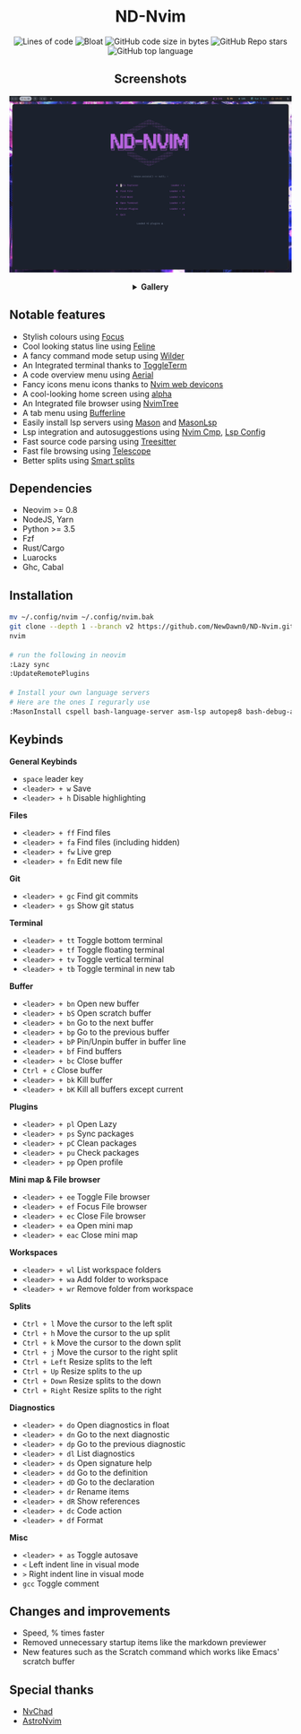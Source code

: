 <h1 align='center'>ND-Nvim</h1>
<div align='center'>

![Lines of code](https://img.shields.io/tokei/lines/github/NewDawn0/ND-Nvim?color=%2381A1C1&label=LINES&logoColor=%2381A1C1&style=for-the-badge)
![Bloat](https://img.shields.io/badge/Bloat-Minimal-c585cf?style=for-the-badge)
![GitHub code size in bytes](https://img.shields.io/github/languages/code-size/NewDawn0/ND-Nvim?color=e1b56a&style=for-the-badge)
![GitHub Repo stars](https://img.shields.io/github/stars/NewDawn0/ND-Nvim?color=74be88&style=for-the-badge)
![GitHub top language](https://img.shields.io/github/languages/top/NewDawn0/ND-Nvim?color=6d92bf&style=for-the-badge)

</div>
<div align='center'>

## Screenshots

![Home](https://raw.githubusercontent.com/NewDawn0/ND-Nvim/main/.github/screenshots/start.png)

<details><summary><b>Gallery</b></summary>
<b>Some of the themes</b>


<b>Misc</b>


</details>
</div>

## Notable features
- Stylish colours using [Focus](https://github.com/NewDawn0/focus.nvim)
- Cool looking status line using [Feline](https://github.com/feline-nvim/feline.nvim)
- A fancy command mode setup using [Wilder](https://github.com/gelguy/wilder.nvim)
- An Integrated terminal thanks to [ToggleTerm](https://github.com/akinsho/toggleterm.nvim)
- A code overview menu using [Aerial](https://github.com/stevearc/aerial.nvim)
- Fancy icons menu icons thanks to [Nvim web devicons](https://github.com/nvim-tree/nvim-web-devicons)
- A cool-looking home screen using [alpha](https://github.com/goolord/alpha-nvim)
- An Integrated file browser using [NvimTree](https://github.com/nvim-tree/nvim-tree.lua)
- A tab menu using [Bufferline](https://github.com/akinsho/bufferline.nvim)
- Easily install lsp servers using [Mason](https://github.com/williamboman/mason.nvim) and [MasonLsp](https://github.com/williamboman/mason-lspconfig.nvim)
- Lsp integration and autosuggestions using [Nvim Cmp](https://github.com/hrsh7th/nvim-cmp), [Lsp Config](https://github.com/neovim/nvim-lspconfig)
- Fast source code parsing using [Treesitter](https://github.com/nvim-treesitter/nvim-treesitter)
- Fast file browsing using [Telescope](https://github.com/nvim-telescope/telescope.nvim)
- Better splits using [Smart splits](https://github.com/mrjones2014/smart-splits.nvim)

## Dependencies
- Neovim >= 0.8
- NodeJS, Yarn
- Python >= 3.5
- Fzf
- Rust/Cargo
- Luarocks
- Ghc, Cabal

## Installation
```bash
mv ~/.config/nvim ~/.config/nvim.bak
git clone --depth 1 --branch v2 https://github.com/NewDawn0/ND-Nvim.git ~/.config/nvim
nvim

# run the following in neovim
:Lazy sync
:UpdateRemotePlugins

# Install your own language servers
# Here are the ones I regurarly use
:MasonInstall cspell bash-language-server asm-lsp autopep8 bash-debug-adapter clang-format clangd cmake-language-server cmakelang cmakelint codespell cpplint cpptools dockerfile-language-server gitui google-java-format gradle-language-server grammarly-languageserver haskell-language-server html-lsp java-debug-adapter latexindent ltex-ls lua-language-server luacheck luaformatter markdownlint marksman pyright rust-analyzer rustfmt shellcheck shfmt taplo vim-language-server yaml-language-server yamlfmt yamllint
```

## Keybinds
**General Keybinds**
- `space` leader key
- `<leader> + w` Save
- `<leader> + h` Disable highlighting

**Files**
- `<leader> + ff` Find files
- `<leader> + fa` Find files (including hidden)
- `<leader> + fw` Live grep
- `<leader> + fn` Edit new file

**Git**
- `<leader> + gc` Find git commits
- `<leader> + gs` Show git status

**Terminal**
- `<leader> + tt` Toggle bottom terminal
- `<leader> + tf` Toggle floating terminal
- `<leader> + tv` Toggle vertical terminal
- `<leader> + tb` Toggle terminal in new tab

**Buffer**
- `<leader> + bn` Open new buffer
- `<leader> + bS` Open scratch buffer
- `<leader> + bn` Go to the next buffer
- `<leader> + bp` Go to the previous buffer
- `<leader> + bP` Pin/Unpin buffer in buffer line
- `<leader> + bf` Find buffers
- `<leader> + bc` Close buffer
- `Ctrl + c` Close buffer
- `<leader> + bk` Kill buffer
- `<leader> + bK` Kill all buffers except current

**Plugins**
- `<leader> + pl` Open Lazy
- `<leader> + ps` Sync packages
- `<leader> + pC` Clean packages
- `<leader> + pu` Check packages
- `<leader> + pp` Open profile

**Mini map & File browser**
- `<leader> + ee` Toggle File browser
- `<leader> + ef` Focus File browser
- `<leader> + ec` Close File browser
- `<leader> + ea` Open mini map
- `<leader> + eac` Close mini map

**Workspaces**
- `<leader> + wl` List workspace folders
- `<leader> + wa` Add folder to workspace
- `<leader> + wr` Remove folder from workspace

**Splits**
- `Ctrl + l` Move the cursor to the left split
- `Ctrl + h` Move the cursor to the up split
- `Ctrl + k` Move the cursor to the down split
- `Ctrl + j` Move the cursor to the right split
- `Ctrl + Left` Resize splits to the left
- `Ctrl + Up` Resize splits to the up
- `Ctrl + Down` Resize splits to the down
- `Ctrl + Right` Resize splits to the right

**Diagnostics**
- `<leader> + do` Open diagnostics in float
- `<leader> + dn` Go to the next diagnostic
- `<leader> + dp` Go to the previous diagnostic
- `<leader> + dl` List diagnostics
- `<leader> + ds` Open signature help
- `<leader> + dd` Go to the definition
- `<leader> + dD` Go to the declaration
- `<leader> + dr` Rename items
- `<leader> + dR` Show references
- `<leader> + dc` Code action
- `<leader> + df` Format 

**Misc**
- `<leader> + as` Toggle autosave 
- `<` Left indent line in visual mode
- `>` Right indent line in visual mode
- `gcc` Toggle comment

## Changes and improvements 
<!-- TODO: Insert percentage -->
- Speed, % times faster
- Removed unnecessary startup items like the markdown previewer
- New features such as the Scratch command which works like Emacs' scratch buffer

## Special thanks
- [NvChad](https://github.com/NvChad/NvChad)
- [AstroNvim](https://github.com/AstroNvim/AstroNvim)
